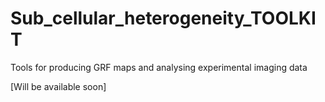 # Sub_cellular_heterogeneity_TOOLKIT
Tools for producing GRF maps and analysing experimental imaging data

[Will be available soon]
